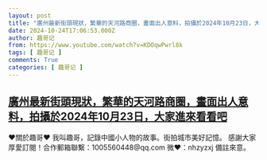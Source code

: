 ```yaml
---
layout: post
title: "廣州最新街頭現狀，繁華的天河路商圈，畫面出人意料，拍攝於2024年10月23日，大家進來看看吧"
date: 2024-10-24T17:06:53.000Z
author: 趣哥记
from: https://www.youtube.com/watch?v=KDOqwPwrl8k
tags: [ 趣哥记 ]
comments: True
categories: [ 趣哥记 ]
---
```

<!--1729789613000-->
[廣州最新街頭現狀，繁華的天河路商圈，畫面出人意料，拍攝於2024年10月23日，大家進來看看吧](https://www.youtube.com/watch?v=KDOqwPwrl8k)
------

<div>
♥關於趣哥♥  我叫趣哥，記錄中國小人物的故事。街拍城市美好記憶。  感謝大家厚愛訂閱！合作郵箱聯繫：1005560448@qq.com 微❤：nhzyzxj 備註來意。
</div>
